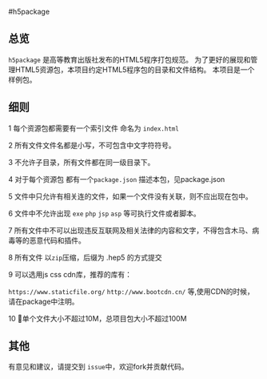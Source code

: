 #h5package

## 总览
``h5package`` 是高等教育出版社发布的HTML5程序打包规范。
为了更好的展现和管理HTML5资源包，本项目约定HTML5程序包的目录和文件结构。
本项目是一个样例包。


## 细则
1 每个资源包都需要有一个索引文件 命名为 ``index.html`` 

2 所有文件文件名都是小写，不可包含中文字符符号。

3 不允许子目录，所有文件都在同一级目录下。

4 对于每个资源包 都有一个``package.json`` 描述本包，见package.json


5 文件中只允许有相关连的文件，如果一个文件没有关联，则不应出现在包中。

6 文件中不允许出现 ``exe`` ``php`` ``jsp`` ``asp`` 等可执行文件或者脚本。

7 所有文件中不可以出现违反互联网及相关法律的内容和文字，不得包含木马、病毒等的恶意代码和插件。

8 所有文件 以``zip``压缩，后缀为 .hep5 的方式提交

9 可以选用js css cdn库，推荐的库有：

``https://www.staticfile.org/``
``http://www.bootcdn.cn/``
等,使用CDN的时候，请在package中注明。

10 单个文件大小不超过10M，总项目包大小不超过100M


## 其他
有意见和建议，请提交到 ``issue``中，欢迎fork并贡献代码。

